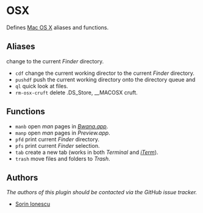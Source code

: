 OSX
===
Defines [Mac OS X][1] aliases and functions.

Aliases
-------
   change to the current _Finder_ directory.
 - `cdf` change the current working director to the current _Finder_ directory.
 - `pushdf` push the current working directory onto the directory queue and
 - `ql` quick look at files.
 - `rm-osx-cruft` delete .DS\_Store, \_\_MACOSX cruft.

Functions
---------

- `manb` open _man_ pages in [_Bwana.app_][2].
- `manp` open _man_ pages in _Preview.app_.
- `pfd` print current _Finder_ directory.
- `pfs` print current _Finder_ selection.
- `tab` create a new tab (works in both _Terminal_ and [_iTerm_][3]).
- `trash` move files and folders to _Trash_.

Authors
-------
*The authors of this plugin should be contacted via the GitHub issue tracker.*

 - [Sorin Ionescu](/sorin-ionescu)

[1]: http://www.apple.com/macosx/
[2]: http://bruji.com/bwana/
[3]: http://www.iterm2.com/

